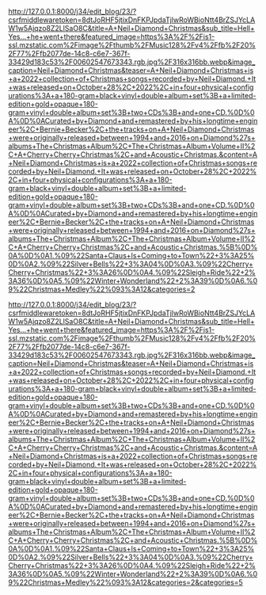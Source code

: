 http://127.0.0.1:8000/j34/edit_blog/23/?csrfmiddlewaretoken=8dtJoRHF5jtixDnFKPJpdaTjlwRoWBioNtt4BrZSJYcLAW1w5Ajqzo8Z2LlSaO8C&title=A+Neil+Diamond+Christmas&sub_title=Hell+Yes...+he+went+there&featured_image=https%3A%2F%2Fis1-ssl.mzstatic.com%2Fimage%2Fthumb%2FMusic128%2Fv4%2Ffb%2F20%2F77%2Ffb2077de-14c8-c6e7-367f-33429d183c53%2F00602547673343.rgb.jpg%2F316x316bb.webp&image_caption=Neil+Diamond+Christmas&teaser=A+Neil+Diamond+Christmas+is+a+2022+collection+of+Christmas+songs+recorded+by+Neil+Diamond.+It+was+released+on+October+28%2C+2022%2C+in+four+physical+configurations%3A+a+180-gram+black+vinyl+double+album+set%3B+a+limited-edition+gold+opaque+180-gram+vinyl+double+album+set%3B+two+CDs%3B+and+one+CD.%0D%0A%0D%0ACurated+by+Diamond+and+remastered+by+his+longtime+engineer%2C+Bernie+Becker%2C+the+tracks+on+A+Neil+Diamond+Christmas+were+originally+released+between+1994+and+2016+on+Diamond%27s+albums+The+Christmas+Album%2C+The+Christmas+Album+Volume+II%2C+A+Cherry+Cherry+Christmas%2C+and+Acoustic+Christmas.&content=A+Neil+Diamond+Christmas+is+a+2022+collection+of+Christmas+songs+recorded+by+Neil+Diamond.+It+was+released+on+October+28%2C+2022%2C+in+four+physical+configurations%3A+a+180-gram+black+vinyl+double+album+set%3B+a+limited-edition+gold+opaque+180-gram+vinyl+double+album+set%3B+two+CDs%3B+and+one+CD.%0D%0A%0D%0ACurated+by+Diamond+and+remastered+by+his+longtime+engineer%2C+Bernie+Becker%2C+the+tracks+on+A+Neil+Diamond+Christmas+were+originally+released+between+1994+and+2016+on+Diamond%27s+albums+The+Christmas+Album%2C+The+Christmas+Album+Volume+II%2C+A+Cherry+Cherry+Christmas%2C+and+Acoustic+Christmas.%5B%0D%0A%0D%0A1.%09%22Santa+Claus+Is+Coming+to+Town%22+3%3A25%0D%0A2.%09%22Silver+Bells%22+3%3A04%0D%0A3.%09%22Cherry+Cherry+Christmas%22+3%3A26%0D%0A4.%09%22Sleigh+Ride%22+2%3A36%0D%0A5.%09%22Winter+Wonderland%22+2%3A39%0D%0A6.%09%22Christmas+Medley%22%093%3A12&categories=2



http://127.0.0.1:8000/j34/edit_blog/23/?csrfmiddlewaretoken=8dtJoRHF5jtixDnFKPJpdaTjlwRoWBioNtt4BrZSJYcLAW1w5Ajqzo8Z2LlSaO8C&title=A+Neil+Diamond+Christmas&sub_title=Hell+Yes...+he+went+there&featured_image=https%3A%2F%2Fis1-ssl.mzstatic.com%2Fimage%2Fthumb%2FMusic128%2Fv4%2Ffb%2F20%2F77%2Ffb2077de-14c8-c6e7-367f-33429d183c53%2F00602547673343.rgb.jpg%2F316x316bb.webp&image_caption=Neil+Diamond+Christmas&teaser=A+Neil+Diamond+Christmas+is+a+2022+collection+of+Christmas+songs+recorded+by+Neil+Diamond.+It+was+released+on+October+28%2C+2022%2C+in+four+physical+configurations%3A+a+180-gram+black+vinyl+double+album+set%3B+a+limited-edition+gold+opaque+180-gram+vinyl+double+album+set%3B+two+CDs%3B+and+one+CD.%0D%0A%0D%0ACurated+by+Diamond+and+remastered+by+his+longtime+engineer%2C+Bernie+Becker%2C+the+tracks+on+A+Neil+Diamond+Christmas+were+originally+released+between+1994+and+2016+on+Diamond%27s+albums+The+Christmas+Album%2C+The+Christmas+Album+Volume+II%2C+A+Cherry+Cherry+Christmas%2C+and+Acoustic+Christmas.&content=A+Neil+Diamond+Christmas+is+a+2022+collection+of+Christmas+songs+recorded+by+Neil+Diamond.+It+was+released+on+October+28%2C+2022%2C+in+four+physical+configurations%3A+a+180-gram+black+vinyl+double+album+set%3B+a+limited-edition+gold+opaque+180-gram+vinyl+double+album+set%3B+two+CDs%3B+and+one+CD.%0D%0A%0D%0ACurated+by+Diamond+and+remastered+by+his+longtime+engineer%2C+Bernie+Becker%2C+the+tracks+on+A+Neil+Diamond+Christmas+were+originally+released+between+1994+and+2016+on+Diamond%27s+albums+The+Christmas+Album%2C+The+Christmas+Album+Volume+II%2C+A+Cherry+Cherry+Christmas%2C+and+Acoustic+Christmas.%5B%0D%0A%0D%0A1.%09%22Santa+Claus+Is+Coming+to+Town%22+3%3A25%0D%0A2.%09%22Silver+Bells%22+3%3A04%0D%0A3.%09%22Cherry+Cherry+Christmas%22+3%3A26%0D%0A4.%09%22Sleigh+Ride%22+2%3A36%0D%0A5.%09%22Winter+Wonderland%22+2%3A39%0D%0A6.%09%22Christmas+Medley%22%093%3A12&categories=2&categories=5